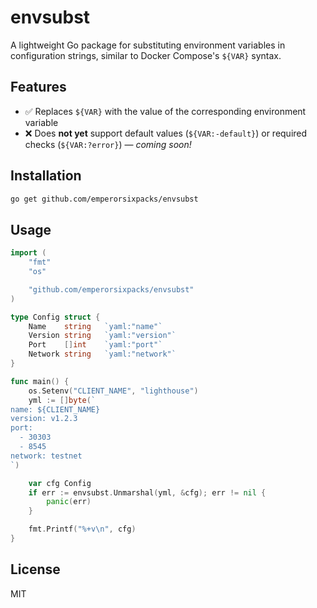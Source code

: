 # envsubst

A lightweight Go package for substituting environment variables in configuration strings, similar to Docker Compose's `${VAR}` syntax.

## Features

- ✅ Replaces `${VAR}` with the value of the corresponding environment variable
- ❌ Does **not yet** support default values (`${VAR:-default}`) or required checks (`${VAR:?error}`) — *coming soon!*

## Installation

```bash
go get github.com/emperorsixpacks/envsubst
````

## Usage

```go
import (
	"fmt"
	"os"

	"github.com/emperorsixpacks/envsubst"
)

type Config struct {
	Name    string   `yaml:"name"`
	Version string   `yaml:"version"`
	Port    []int    `yaml:"port"`
	Network string   `yaml:"network"`
}

func main() {
	os.Setenv("CLIENT_NAME", "lighthouse")
	yml := []byte(`
name: ${CLIENT_NAME}
version: v1.2.3
port:
  - 30303
  - 8545
network: testnet
`)

	var cfg Config
	if err := envsubst.Unmarshal(yml, &cfg); err != nil {
		panic(err)
	}

	fmt.Printf("%+v\n", cfg)
}
```

## License

MIT

```


